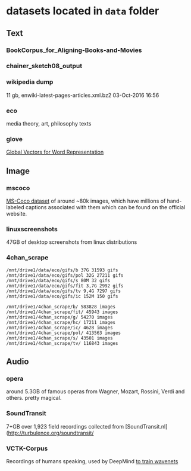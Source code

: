 # datasets located in `data` folder

## Text

### BookCorpus_for_Aligning-Books-and-Movies

### chainer_sketch08_output

### wikipedia dump
11 gb, enwiki-latest-pages-articles.xml.bz2
03-Oct-2016 16:56 

### eco

media theory, art, philosophy texts

### glove

[Global Vectors for Word Representation](http://nlp.stanford.edu/projects/glove/)

## Image

### mscoco

[MS-Coco dataset](http://mscoco.org/) of around ~80k images, which have millions of hand-labeled captions associated with them which can be found on the official website.

### linuxscreenshots

47GB of desktop screenshots from linux distributions

### 4chan_scrape

    /mnt/drive1/data/eco/gifs/b 37G 31593 gifs
    /mnt/drive1/data/eco/gifs/pol 32G 27211 gifs
    /mnt/drive1/data/eco/gifs/s 80M 32 gifs
    /mnt/drive1/data/eco/gifs/fit 3,7G 2992 gifs
    /mnt/drive1/data/eco/gifs/tv 9,4G 7297 gifs
    /mnt/drive1/data/eco/gifs/ic 152M 150 gifs
    
    /mnt/drive1/4chan_scrape/b/ 583828 images
    /mnt/drive1/4chan_scrape/fit/ 45943 images
    /mnt/drive1/4chan_scrape/g/ 54270 images
    /mnt/drive1/4chan_scrape/hc/ 17211 images
    /mnt/drive1/4chan_scrape/ic/ 4628 images
    /mnt/drive1/4chan_scrape/pol/ 413563 images
    /mnt/drive1/4chan_scrape/s/ 43501 images
    /mnt/drive1/4chan_scrape/tv/ 116843 images

## Audio

### opera

around 5.3GB of famous operas from Wagner, Mozart, Rossini, Verdi and others. pretty magical. 

### SoundTransit

7+GB over 1,923 field recordings collected from [SoundTransit.nl](http://turbulence.org/soundtransit/

### VCTK-Corpus

Recordings of humans speaking, used by DeepMind [to train wavenets](https://deepmind.com/blog/wavenet-generative-model-raw-audio/)
